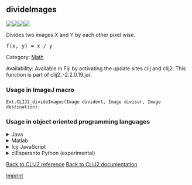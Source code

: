 ## divideImages
<img src="images/mini_clij1_logo.png"/><img src="images/mini_clij2_logo.png"/><img src="images/mini_clijx_logo.png"/><img src="images/mini_cle_logo.png"/>

Divides two images X and Y by each other pixel wise. 

<pre>f(x, y) = x / y</pre>

Category: [Math](https://clij.github.io/clij2-docs/reference__math)

Availability: Available in Fiji by activating the update sites clij and clij2.
This function is part of clij2_-2.2.0.19.jar.

### Usage in ImageJ macro
```
Ext.CLIJ2_divideImages(Image divident, Image divisor, Image destination);
```


### Usage in object oriented programming languages



<details>

<summary>
Java
</summary>
<pre class="highlight">// init CLIJ and GPU
import net.haesleinhuepf.clij2.CLIJ2;
import net.haesleinhuepf.clij.clearcl.ClearCLBuffer;
CLIJ2 clij2 = CLIJ2.getInstance();

// get input parameters
ClearCLBuffer divident = clij2.push(dividentImagePlus);
ClearCLBuffer divisor = clij2.push(divisorImagePlus);
destination = clij2.create(divident);
</pre>

<pre class="highlight">
// Execute operation on GPU
clij2.divideImages(divident, divisor, destination);
</pre>

<pre class="highlight">
// show result
destinationImagePlus = clij2.pull(destination);
destinationImagePlus.show();

// cleanup memory on GPU
clij2.release(divident);
clij2.release(divisor);
clij2.release(destination);
</pre>

</details>



<details>

<summary>
Matlab
</summary>
<pre class="highlight">% init CLIJ and GPU
clij2 = init_clatlab();

% get input parameters
divident = clij2.pushMat(divident_matrix);
divisor = clij2.pushMat(divisor_matrix);
destination = clij2.create(divident);
</pre>

<pre class="highlight">
% Execute operation on GPU
clij2.divideImages(divident, divisor, destination);
</pre>

<pre class="highlight">
% show result
destination = clij2.pullMat(destination)

% cleanup memory on GPU
clij2.release(divident);
clij2.release(divisor);
clij2.release(destination);
</pre>

</details>



<details>

<summary>
Icy JavaScript
</summary>
<pre class="highlight">// init CLIJ and GPU
importClass(net.haesleinhuepf.clicy.CLICY);
importClass(Packages.icy.main.Icy);

clij2 = CLICY.getInstance();

// get input parameters
divident_sequence = getSequence();
divident = clij2.pushSequence(divident_sequence);
divisor_sequence = getSequence();
divisor = clij2.pushSequence(divisor_sequence);
destination = clij2.create(divident);
</pre>

<pre class="highlight">
// Execute operation on GPU
clij2.divideImages(divident, divisor, destination);
</pre>

<pre class="highlight">
// show result
destination_sequence = clij2.pullSequence(destination)
Icy.addSequence(destination_sequence);
// cleanup memory on GPU
clij2.release(divident);
clij2.release(divisor);
clij2.release(destination);
</pre>

</details>



<details>

<summary>
clEsperanto Python (experimental)
</summary>
<pre class="highlight">import pyclesperanto_prototype as cle

cle.divide_images(divident, divisor, destination)

</pre>



</details>



[Back to CLIJ2 reference](https://clij.github.io/clij2-docs/reference)
[Back to CLIJ2 documentation](https://clij.github.io/clij2-docs)

[Imprint](https://clij.github.io/imprint)
